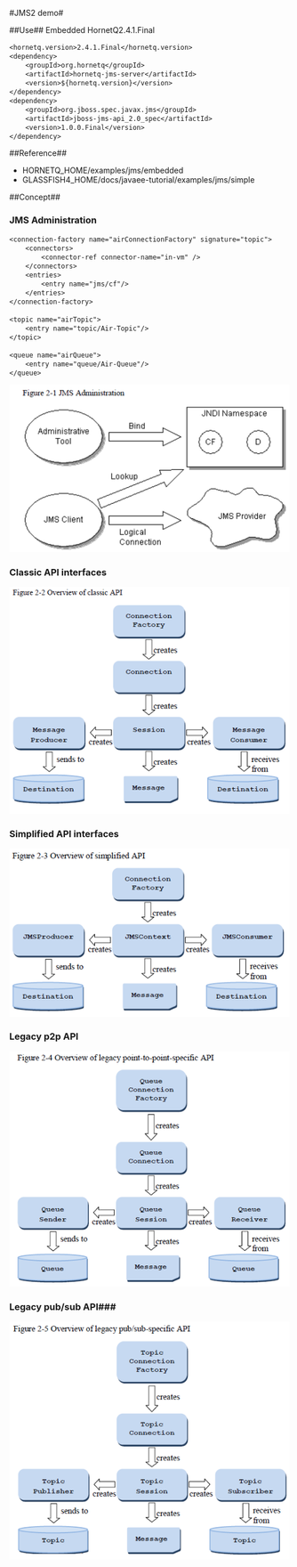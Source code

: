 #JMS2 demo#

##Use##
Embedded HornetQ2.4.1.Final

	<hornetq.version>2.4.1.Final</hornetq.version>
    <dependency>
        <groupId>org.hornetq</groupId>
        <artifactId>hornetq-jms-server</artifactId>
        <version>${hornetq.version}</version>
    </dependency>
    <dependency>
        <groupId>org.jboss.spec.javax.jms</groupId>
        <artifactId>jboss-jms-api_2.0_spec</artifactId>
        <version>1.0.0.Final</version>
    </dependency>

##Reference##
- HORNETQ_HOME/examples/jms/embedded
- GLASSFISH4_HOME/docs/javaee-tutorial/examples/jms/simple

##Concept##
### JMS Administration ###

    <connection-factory name="airConnectionFactory" signature="topic">
        <connectors>
            <connector-ref connector-name="in-vm" />
        </connectors>
        <entries>
            <entry name="jms/cf"/>
        </entries>
    </connection-factory>

    <topic name="airTopic">
        <entry name="topic/Air-Topic"/>
    </topic>

    <queue name="airQueue">
        <entry name="queue/Air-Queue"/>
    </queue>

![](img/admin.png)

### Classic API interfaces ###
![](img/classic.png)

### Simplified API interfaces ###
![](img/simplified.png)


### Legacy p2p API ###
![](img/legacy_p2p.png)

### Legacy pub/sub API###
![](img/legacy_pub-sub.png)
